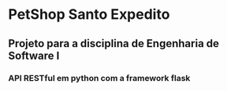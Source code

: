 # PetShop Santo Expedito

## Projeto para a disciplina de Engenharia de Software I

### API RESTful em python com a framework flask
